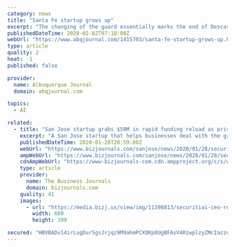 ```yaml
---
category: news
title: "Santa Fe startup grows up"
excerpt: "The changing of the guard essentially marks the end of Descartes’ startup phase and its evolution into a more established growth company ... In his most recent position before joining Descartes, he served as CEO of Austin-based Zilliant, a software company that uses AI to help manufacturers and distributors optimize pricing."
publishedDateTime: 2020-02-02T07:18:00Z
webUrl: "https://www.abqjournal.com/1415703/santa-fe-startup-grows-up.html"
type: article
quality: 2
heat: -1
published: false

provider:
  name: Albuquerque Journal
  domain: abqjournal.com

topics:
  - AI

related:
  - title: "San Jose startup grabs $50M in rapid funding reload as privacy laws grow"
    excerpt: "A San Jose startup that helps businesses deal with the growing thicket ... to be solved for the companies and for the consumers,\" Rahan Jalil, the CEO of Securiti.ai, told the Business Journal. His company's Privacy.ai platform uses artificial intelligence ..."
    publishedDateTime: 2020-01-28T20:59:00Z
    webUrl: "https://www.bizjournals.com/sanjose/news/2020/01/28/securitiai-funding-valuation-privacy-laws.html"
    ampWebUrl: "https://www.bizjournals.com/sanjose/news/2020/01/28/securitiai-funding-valuation-privacy-laws.amp.html"
    cdnAmpWebUrl: "https://www-bizjournals-com.cdn.ampproject.org/c/s/www.bizjournals.com/sanjose/news/2020/01/28/securitiai-funding-valuation-privacy-laws.amp.html"
    type: article
    provider:
      name: The Business Journals
      domain: bizjournals.com
    quality: 41
    images:
      - url: "https://media.bizj.us/view/img/11398813/securitiai-ceo-rehan-jalil*600xx3024-2012-0-945.jpg"
        width: 600
        height: 399

secured: "HBVBADv14irLugDur5gsJrjqz9M9ahmPCXQKp8UgBFAsV4RzwplzyZMcIazzdOcCYztgMH7JkO8cTAp2FAgsGoaFYnjgdCGlq+FScdF4wZvU82hpul3qiEjbwS5V/PsRiKthCe1JGTTsTYXwl6OKZ55pHpA1c0iQaX+2otOV2DETz9oFZPUvQJmc3mX4c/b/JMg0CtScC3nEWI/x1MKC91AvVQuBpsV/RV+MH0U3GOveDt6FOH+/AsF2/RrvdjwzQ34dV2VpR+AKdQkeRof9oRu6dGzwwNtOcKl8UA2om+3RycDZ+kEN/sFGdvGDIU3Np/tK5EjLOC3WC5SsO+PSZ9tUjy+Q0zjWd7A77aUObl9mDklwbFVF+NjCfDwOzuJpYC/NWp2fxg6tzjMVMghv2/gb9uMRNilS72usGjLSpKsVqcMXrH5/2xgeHkcCVpTn6zU9ZZXkloDSVMEUoq1F4PlZ3BmP0WFrZjPoSQ7olHg=;vj7fsOUPFxjXji8395Fs+g=="
---
```


